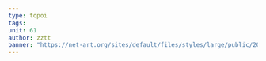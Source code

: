 ```yaml
---
type: topoi
tags:
unit: 61
author: zztt
banner: "https://net-art.org/sites/default/files/styles/large/public/2019-06/Schermafbeelding%202019-06-26%20om%2019.52.47.png?itok=Ihy0TpOb"
---
```


